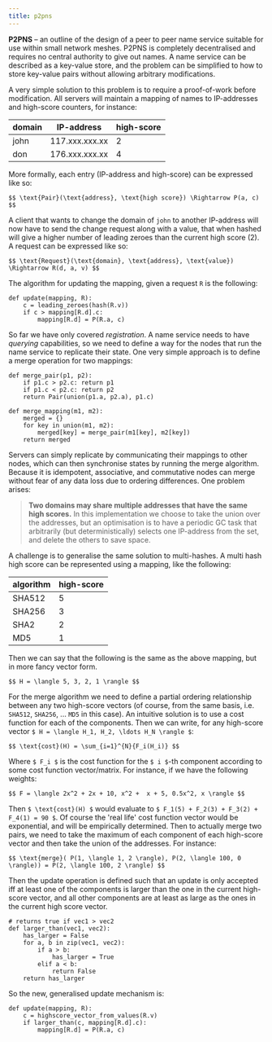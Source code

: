 ```yaml
---
title: p2pns
---
```


**P2PNS** – an outline of the design of a peer to peer name service
suitable for use within small network meshes. P2PNS is completely
decentralised and requires no central authority to give out names.
A name service can be described as a key-value store, and the problem
can be simplified to how to store key-value pairs without allowing
arbitrary modifications.

A very simple solution to this problem is to require a proof-of-work
before modification. All servers will maintain a mapping of names
to IP-addresses and high-score counters, for instance:

| domain  | IP-address     | high-score |
|---------|----------------|------------|
| john    | 117.xxx.xxx.xx | 2          |
| don     | 176.xxx.xxx.xx | 4          |

More formally, each entry (IP-address and high-score) can be expressed
like so:

`$$
\text{Pair}(\text{address}, \text{high score}) \Rightarrow P(a, c)
$$`

A client that wants to change the domain of `john` to another IP-address
will now have to send the change request along with a value, that when
hashed will give a higher number of leading zeroes than the current
high score (2). A request can be expressed like so:

`$$
\text{Request}(\text{domain}, \text{address}, \text{value}) \Rightarrow R(d, a, v)
$$`

The algorithm for updating the mapping, given a request ``R`` is the
following:

```
def update(mapping, R):
    c = leading_zeroes(hash(R.v))
    if c > mapping[R.d].c:
        mapping[R.d] = P(R.a, c)
```

So far we have only covered *registration*. A name service needs to have
*querying* capabilities, so we need to define a way for the nodes that
run the name service to replicate their state. One very simple approach
is to define a merge operation for two mappings:

```
def merge_pair(p1, p2):
    if p1.c > p2.c: return p1
    if p1.c < p2.c: return p2
    return Pair(union(p1.a, p2.a), p1.c)

def merge_mapping(m1, m2):
    merged = {}
    for key in union(m1, m2):
        merged[key] = merge_pair(m1[key], m2[key])
    return merged
```

Servers can simply replicate by communicating their mappings to other
nodes, which can then synchronise states by running the merge algorithm.
Because it is idempotent, associative, and commutative nodes can merge
without fear of any data loss due to ordering differences. One problem
arises:

> **Two domains may share multiple addresses that have the same high
> scores.** In this implementation we choose to take the union over
> the addresses, but an optimisation is to have a periodic GC task
> that arbitrarily (but deterministically) selects one IP-address
> from the set, and delete the others to save space.

A challenge is to generalise the same solution to multi-hashes. A multi
hash high score can be represented using a mapping, like the following:

| algorithm | high-score    |
|-----------|---------------|
| SHA512    | 5             |
| SHA256    | 3             |
| SHA2      | 2             |
| MD5       | 1             |

Then we can say that the following is the same as the above mapping, but
in more fancy vector form.

`$$
H = \langle 5, 3, 2, 1 \rangle
$$`

For the merge algorithm we need to define a partial ordering relationship
between any two high-score vectors (of course, from the same basis, i.e. `SHA512`,
`SHA256`, ... `MD5` in this case). An intuitive solution is to use a cost
function for each of the components. Then we can write, for any high-score
vector `$ H = \langle H_1, H_2, \ldots H_N \rangle $`:

`$$
\text{cost}(H) = \sum_{i=1}^{N}{F_i(H_i)}
$$`

Where `$ F_i $` is the cost function for the `$ i $`-th component according
to some cost function vector/matrix. For instance, if we have the following
weights:

`$$
F = \langle
   2x^2 + 2x + 10,
    x^2 +  x + 5,
    0.5x^2,
    x
\rangle
$$`

Then `$ \text{cost}(H) $` would evaluate to `$ F_1(5) + F_2(3) + F_3(2) + F_4(1) = 90 $`.
Of course the 'real life' cost function vector would be exponential, and
will be empirically determined. Then to actually merge two pairs, we
need to take the maximum of each component of each high-score vector
and then take the union of the addresses. For instance:

`$$
\text{merge}(
   P(1, \langle 1, 2 \rangle),
   P(2, \langle 100, 0 \rangle)) = P(2, \langle 100, 2 \rangle)
$$`

Then the update operation is defined such that an update is only accepted
iff at least one of the components is larger than the one in the current
high-score vector, and all other components are at least as large as the
ones in the current high score vector.

```
# returns true if vec1 > vec2
def larger_than(vec1, vec2):
    has_larger = False
    for a, b in zip(vec1, vec2):
        if a > b:
            has_larger = True
        elif a < b:
            return False
    return has_larger
```

So the new, generalised update mechanism is:

```
def update(mapping, R):
    c = highscore_vector_from_values(R.v)
    if larger_than(c, mapping[R.d].c):
        mapping[R.d] = P(R.a, c)
```
